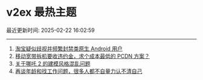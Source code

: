 # v2ex 最热主题

最近更新时间: 2025-02-22 16:02:59

--- 
1. [淘宝疑似歧视并频繁封禁类原生 Android 用户](https://www.v2ex.com/t/1113414) 
2. [移动宽带拆机要收违约金，求个成本最低的 PCDN 方案？](https://www.v2ex.com/t/1113412) 
3. [关于哪吒 2 的建模风格混乱问题](https://www.v2ex.com/t/1113422) 
4. [再谈年龄和找工作问题，很多人都不自量力认不清自己](https://www.v2ex.com/t/1113426) 

